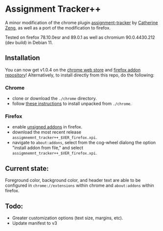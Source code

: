 # Assignment Tracker++

A minor modification of the chrome plugin [assignment-tracker](https://chrome.google.com/webstore/detail/assignment-tracker/majicckffndkgmkcdbgccohoclphnkhg) by [Catherine Zeng](https://github.com/yczeng), as well as a port of the modification to firefox.

Tested on firefox 78.10.0esr and 89.0.1 as well as chromium 90.0.4430.212 (dev build) in Debian 11.

## Installation

You can now get v1.0.4 on the [chrome web store](https://chrome.google.com/webstore/detail/assignment-tracker%20%20/cegfpcfgmbllgbbcibconieggaojdgfl?hl=en&authuser=0) and [firefox addon repository](https://addons.mozilla.org/en-US/firefox/addon/assignment-tracker/?utm_source=addons.mozilla.org&utm_medium=referral&utm_content=search)! 
Alternatively, to install directly from this repo, do the following:

### Chrome
* clone or download the `./chrome` directory.
* follow [these instructions](https://webkul.com/blog/how-to-install-the-unpacked-extension-in-chrome/) to install unpacked from `./chrome`.

### Firefox
* enable [unsigned addons](https://support.mozilla.org/en-US/kb/add-on-signing-in-firefox?as=u&utm_source=inproduct) in firefox. 
* download the most recent release `assigmnemnt_tracker++_$VER_firefox.xpi`.
* navigate to `about:addons`, select from the cog-wheel dialong the option "install addon from file," and select `assigmnemnt_tracker++_$VER_firefox.xpi`.

## Current state:

Foreground color, background color, and header text are able to be configured in `chrome://extensions` within chrome and `about:addons` within firefox.

## Todo:

* Greater customization options (text size, margins, etc).
* Update manifest to v3
